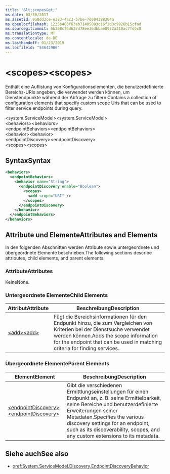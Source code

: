 ```yaml
---
title: '&lt;scopes&gt;'
ms.date: 03/30/2017
ms.assetid: 9a0dd3ce-e383-4ac3-b7be-7d604388304a
ms.openlocfilehash: 1235b483f63ab71405803c16f2d3c9926b15cfad
ms.sourcegitcommit: 6b308cf6d627d78ee36dbbae8972a310ac7fd6c8
ms.translationtype: MT
ms.contentlocale: de-DE
ms.lasthandoff: 01/23/2019
ms.locfileid: "54642986"
---
```

# <a name="ltscopesgt"></a><span data-ttu-id="10520-102">&lt;scopes&gt;</span><span class="sxs-lookup"><span data-stu-id="10520-102">&lt;scopes&gt;</span></span>
<span data-ttu-id="10520-103">Enthält eine Auflistung von Konfigurationselementen, die benutzerdefinierte Bereichs-URIs angeben, die verwendet werden können, um Dienstendpunkte während der Abfrage zu filtern.</span><span class="sxs-lookup"><span data-stu-id="10520-103">Contains a collection of configuration elements that specify custom scope Uris that can be used to filter service endpoints during query.</span></span>  
  
<span data-ttu-id="10520-104">\<system.ServiceModel></span><span class="sxs-lookup"><span data-stu-id="10520-104">\<system.ServiceModel></span></span>  
<span data-ttu-id="10520-105">\<behaviors></span><span class="sxs-lookup"><span data-stu-id="10520-105">\<behaviors></span></span>  
<span data-ttu-id="10520-106">\<endpointBehaviors></span><span class="sxs-lookup"><span data-stu-id="10520-106">\<endpointBehaviors></span></span>  
<span data-ttu-id="10520-107">\<behavior></span><span class="sxs-lookup"><span data-stu-id="10520-107">\<behavior></span></span>  
<span data-ttu-id="10520-108">\<endpointDiscovery></span><span class="sxs-lookup"><span data-stu-id="10520-108">\<endpointDiscovery></span></span>  
<span data-ttu-id="10520-109">\<scopes></span><span class="sxs-lookup"><span data-stu-id="10520-109">\<scopes></span></span>  
  
## <a name="syntax"></a><span data-ttu-id="10520-110">Syntax</span><span class="sxs-lookup"><span data-stu-id="10520-110">Syntax</span></span>  
  
```xml  
<behaviors>
  <endpointBehaviors>
    <behavior name="String">
      <endpointDiscovery enable="Boolean">
        <scopes>
          <add scope="URI" />
        </scopes>
      </endpointDiscovery>
    </behavior>
  </endpointBehaviors>
</behaviors>
```  
  
## <a name="attributes-and-elements"></a><span data-ttu-id="10520-111">Attribute und Elemente</span><span class="sxs-lookup"><span data-stu-id="10520-111">Attributes and Elements</span></span>  
 <span data-ttu-id="10520-112">In den folgenden Abschnitten werden Attribute sowie untergeordnete und übergeordnete Elemente beschrieben.</span><span class="sxs-lookup"><span data-stu-id="10520-112">The following sections describe attributes, child elements, and parent elements.</span></span>  
  
### <a name="attributes"></a><span data-ttu-id="10520-113">Attribute</span><span class="sxs-lookup"><span data-stu-id="10520-113">Attributes</span></span>  
 <span data-ttu-id="10520-114">Keine</span><span class="sxs-lookup"><span data-stu-id="10520-114">None.</span></span>  
  
### <a name="child-elements"></a><span data-ttu-id="10520-115">Untergeordnete Elemente</span><span class="sxs-lookup"><span data-stu-id="10520-115">Child Elements</span></span>  
  
|<span data-ttu-id="10520-116">Attribut</span><span class="sxs-lookup"><span data-stu-id="10520-116">Attribute</span></span>|<span data-ttu-id="10520-117">Beschreibung</span><span class="sxs-lookup"><span data-stu-id="10520-117">Description</span></span>|  
|---------------|-----------------|  
|[<span data-ttu-id="10520-118">\<add></span><span class="sxs-lookup"><span data-stu-id="10520-118">\<add></span></span>](../../../../../docs/framework/configure-apps/file-schema/wcf/add-of-scopes.md)|<span data-ttu-id="10520-119">Fügt die Bereichsinformationen für den Endpunkt hinzu, die zum Vergleichen von Kriterien bei der Dienstsuche verwendet werden können.</span><span class="sxs-lookup"><span data-stu-id="10520-119">Adds the scope information for the endpoint that can be used in matching criteria for finding services.</span></span>|  
  
### <a name="parent-elements"></a><span data-ttu-id="10520-120">Übergeordnete Elemente</span><span class="sxs-lookup"><span data-stu-id="10520-120">Parent Elements</span></span>  
  
|<span data-ttu-id="10520-121">Element</span><span class="sxs-lookup"><span data-stu-id="10520-121">Element</span></span>|<span data-ttu-id="10520-122">Beschreibung</span><span class="sxs-lookup"><span data-stu-id="10520-122">Description</span></span>|  
|-------------|-----------------|  
|[<span data-ttu-id="10520-123">\<endpointDiscovery></span><span class="sxs-lookup"><span data-stu-id="10520-123">\<endpointDiscovery></span></span>](../../../../../docs/framework/configure-apps/file-schema/wcf/endpointdiscovery.md)|<span data-ttu-id="10520-124">Gibt die verschiedenen Ermittlungseinstellungen für einen Endpunkt an, z. B. seine Ermittelbarkeit, seine Bereiche und benutzerdefinierte Erweiterungen seiner Metadaten.</span><span class="sxs-lookup"><span data-stu-id="10520-124">Specifies the various discovery settings for an endpoint, such as its discoverability, scopes, and any custom extensions to its metadata.</span></span>|  
  
## <a name="see-also"></a><span data-ttu-id="10520-125">Siehe auch</span><span class="sxs-lookup"><span data-stu-id="10520-125">See also</span></span>
- <xref:System.ServiceModel.Discovery.EndpointDiscoveryBehavior>
